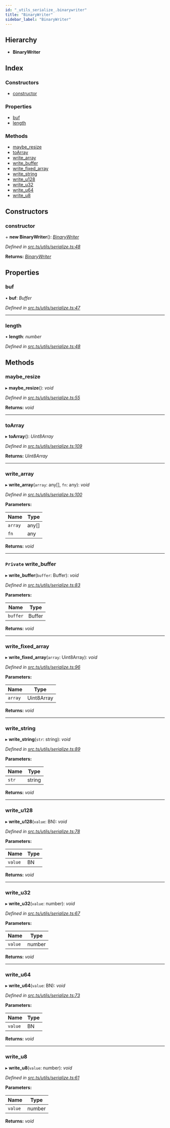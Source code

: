 ```yaml
---
id: "_utils_serialize_.binarywriter"
title: "BinaryWriter"
sidebar_label: "BinaryWriter"
---
```


## Hierarchy

* **BinaryWriter**

## Index

### Constructors

* [constructor](_utils_serialize_.binarywriter.md#constructor)

### Properties

* [buf](_utils_serialize_.binarywriter.md#buf)
* [length](_utils_serialize_.binarywriter.md#length)

### Methods

* [maybe_resize](_utils_serialize_.binarywriter.md#maybe_resize)
* [toArray](_utils_serialize_.binarywriter.md#toarray)
* [write_array](_utils_serialize_.binarywriter.md#write_array)
* [write_buffer](_utils_serialize_.binarywriter.md#private-write_buffer)
* [write_fixed_array](_utils_serialize_.binarywriter.md#write_fixed_array)
* [write_string](_utils_serialize_.binarywriter.md#write_string)
* [write_u128](_utils_serialize_.binarywriter.md#write_u128)
* [write_u32](_utils_serialize_.binarywriter.md#write_u32)
* [write_u64](_utils_serialize_.binarywriter.md#write_u64)
* [write_u8](_utils_serialize_.binarywriter.md#write_u8)

## Constructors

###  constructor

\+ **new BinaryWriter**(): *[BinaryWriter](_utils_serialize_.binarywriter.md)*

*Defined in [src.ts/utils/serialize.ts:48](https://github.com/nearprotocol/nearlib/blob/2987fdb/src.ts/utils/serialize.ts#L48)*

**Returns:** *[BinaryWriter](_utils_serialize_.binarywriter.md)*

## Properties

###  buf

• **buf**: *Buffer*

*Defined in [src.ts/utils/serialize.ts:47](https://github.com/nearprotocol/nearlib/blob/2987fdb/src.ts/utils/serialize.ts#L47)*

___

###  length

• **length**: *number*

*Defined in [src.ts/utils/serialize.ts:48](https://github.com/nearprotocol/nearlib/blob/2987fdb/src.ts/utils/serialize.ts#L48)*

## Methods

###  maybe_resize

▸ **maybe_resize**(): *void*

*Defined in [src.ts/utils/serialize.ts:55](https://github.com/nearprotocol/nearlib/blob/2987fdb/src.ts/utils/serialize.ts#L55)*

**Returns:** *void*

___

###  toArray

▸ **toArray**(): *Uint8Array*

*Defined in [src.ts/utils/serialize.ts:109](https://github.com/nearprotocol/nearlib/blob/2987fdb/src.ts/utils/serialize.ts#L109)*

**Returns:** *Uint8Array*

___

###  write_array

▸ **write_array**(`array`: any[], `fn`: any): *void*

*Defined in [src.ts/utils/serialize.ts:100](https://github.com/nearprotocol/nearlib/blob/2987fdb/src.ts/utils/serialize.ts#L100)*

**Parameters:**

Name | Type |
------ | ------ |
`array` | any[] |
`fn` | any |

**Returns:** *void*

___

### `Private` write_buffer

▸ **write_buffer**(`buffer`: Buffer): *void*

*Defined in [src.ts/utils/serialize.ts:83](https://github.com/nearprotocol/nearlib/blob/2987fdb/src.ts/utils/serialize.ts#L83)*

**Parameters:**

Name | Type |
------ | ------ |
`buffer` | Buffer |

**Returns:** *void*

___

###  write_fixed_array

▸ **write_fixed_array**(`array`: Uint8Array): *void*

*Defined in [src.ts/utils/serialize.ts:96](https://github.com/nearprotocol/nearlib/blob/2987fdb/src.ts/utils/serialize.ts#L96)*

**Parameters:**

Name | Type |
------ | ------ |
`array` | Uint8Array |

**Returns:** *void*

___

###  write_string

▸ **write_string**(`str`: string): *void*

*Defined in [src.ts/utils/serialize.ts:89](https://github.com/nearprotocol/nearlib/blob/2987fdb/src.ts/utils/serialize.ts#L89)*

**Parameters:**

Name | Type |
------ | ------ |
`str` | string |

**Returns:** *void*

___

###  write_u128

▸ **write_u128**(`value`: BN): *void*

*Defined in [src.ts/utils/serialize.ts:78](https://github.com/nearprotocol/nearlib/blob/2987fdb/src.ts/utils/serialize.ts#L78)*

**Parameters:**

Name | Type |
------ | ------ |
`value` | BN |

**Returns:** *void*

___

###  write_u32

▸ **write_u32**(`value`: number): *void*

*Defined in [src.ts/utils/serialize.ts:67](https://github.com/nearprotocol/nearlib/blob/2987fdb/src.ts/utils/serialize.ts#L67)*

**Parameters:**

Name | Type |
------ | ------ |
`value` | number |

**Returns:** *void*

___

###  write_u64

▸ **write_u64**(`value`: BN): *void*

*Defined in [src.ts/utils/serialize.ts:73](https://github.com/nearprotocol/nearlib/blob/2987fdb/src.ts/utils/serialize.ts#L73)*

**Parameters:**

Name | Type |
------ | ------ |
`value` | BN |

**Returns:** *void*

___

###  write_u8

▸ **write_u8**(`value`: number): *void*

*Defined in [src.ts/utils/serialize.ts:61](https://github.com/nearprotocol/nearlib/blob/2987fdb/src.ts/utils/serialize.ts#L61)*

**Parameters:**

Name | Type |
------ | ------ |
`value` | number |

**Returns:** *void*
